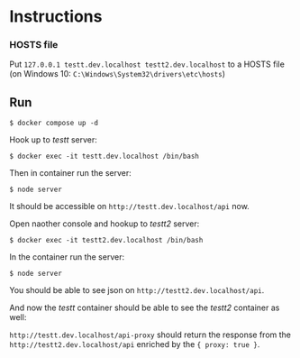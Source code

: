 # Instructions

### HOSTS file

Put `127.0.0.1 testt.dev.localhost testt2.dev.localhost` to a HOSTS file (on Windows 10: `C:\Windows\System32\drivers\etc\hosts`)

## Run

`$ docker compose up -d`

Hook up to _testt_ server:

`$ docker exec -it testt.dev.localhost /bin/bash`

Then in container run the server:

`$ node server`

It should be accessible on `http://testt.dev.localhost/api` now.

Open naother console and hookup to _testt2_ server:

`$ docker exec -it testt2.dev.localhost /bin/bash`

In the container run the server:

`$ node server`

You should be able to see json on `http://testt2.dev.localhost/api`.

And now the _testt_ container should be able to see the _testt2_ container as well:

`http://testt.dev.localhost/api-proxy` should return the response from the `http://testt2.dev.localhost/api` enriched by the `{ proxy: true }`.
